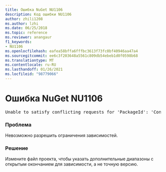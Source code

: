 ```yaml
---
title: Ошибка NuGet NU1106
description: Код ошибки NU1106
author: zhili1208
ms.author: lzhi
ms.date: 06/25/2018
ms.topic: reference
ms.reviewer: anangaur
f1_keywords:
- NU1106
ms.openlocfilehash: eafea58bffa6fffbc3613f73fc0bf40946aa47a4
ms.sourcegitcommit: ee6c3f203648a5561c809db54ebeb1d0f0598b68
ms.translationtype: MT
ms.contentlocale: ru-RU
ms.lasthandoff: 01/26/2021
ms.locfileid: "98779066"
---
```

# <a name="nuget-error-nu1106"></a>Ошибка NuGet NU1106

<pre>Unable to satisfy conflicting requests for 'PackageId': 'Conflict path' Framework: 'Target graph'</pre>

### <a name="issue"></a>Проблема
Невозможно разрешить ограничения зависимостей.

### <a name="solution"></a>Решение
Измените файл проекта, чтобы указать дополнительные диапазоны с открытым окончанием для зависимости, а не точную версию.